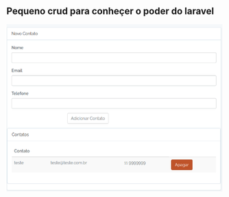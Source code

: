 ## Pequeno crud para conheçer o poder do laravel ##

![](https://github.com/rogeriobispo/Smal-contact-system/blob/master/public/agendaphp.png)